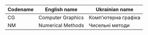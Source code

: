 | Codename | English name | Ukrainian name |
| --- | --- | --- |
| CG | Computer Graphics | Комп'ютерна графіка |
| NM | Numerical Methods | Чисельні методи |
